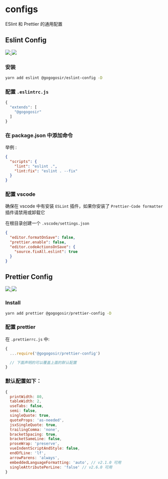 # configs

ESlint 和 Prettier 的通用配置

## Eslint Config

<p align='left'>
  <a href='https://www.npmjs.com/package/@gogogosir/eslint-config'>
    <img src="https://img.shields.io/npm/v/@gogogosir/eslint-config?color=41b883&label=npm" />
  </a>
  <a href='https://www.npmjs.com/package/@gogogosir/eslint-config'>
    <img src="https://img.shields.io/npm/l/@gogogosir/eslint-config?label=npm" />
  </a>
</p>

### 安装

``` bash
yarn add eslint @gogogosir/eslint-config -D
```

### 配置 `.eslintrc.js`

``` js
{
  "extends": [
    "@gogogosir"
  ]
}
```

### 在 package.json 中添加命令

举例 :

```json
{
  "scripts": {
    "lint": "eslint .",
    "lint:fix": "eslint . --fix"
  }
}
```

### 配置 vscode

确保在 vscode 中有安装 ```ESLint``` 插件，如果你安装了 ```Prettier-Code formatter``` 插件请禁用或卸载它

在根目录创建一个 ```.vscode/settings.json```

```json
{
  "editor.formatOnSave": false,
  "prettier.enable": false,
  "editor.codeActionsOnSave": {
    "source.fixAll.eslint": true
  }
}
```



## Prettier Config

<p align='left'>
  <a href='https://www.npmjs.com/package/@gogogosir/prettier-config'>
    <img src="https://img.shields.io/npm/v/@gogogosir/prettier-config?color=41b883&label=npm" />
  </a>
   <a href='https://www.npmjs.com/package/@gogogosir/prettier-config'>
    <img src="https://img.shields.io/npm/l/@gogogosir/prettier-config?label=npm" />
  </a>
</p>

### Install

``` bash
yarn add prettier @gogogosir/prettier-config -D
```

### 配置 prettier

在 `.prettierrc.js` 中:

``` js
{
  ...require('@gogogosir/prettier-config')

  // 下面声明的可以覆盖上面的默认配置
}
```

### 默认配置如下：

```js
{
  printWidth: 80,
  tableWidth: 2,
  useTabs: false,
  semi: false,
  singleQuote: true,
  quoteProps: 'as-needed',
  jsxSingleQuote: true,
  trailingComma: 'none',
  bracketSpacing: true,
  bracketSameLine: false,
  proseWrap: 'preserve',
  vueIndentScriptAndStyle: false,
  endOfLine: 'lf',
  arrowParens: 'always',
  embeddedLanguageFormatting: 'auto', // v2.1.0 可用
  singleAttributePerLine: 'false' // v2.6.0 可用
}

```
